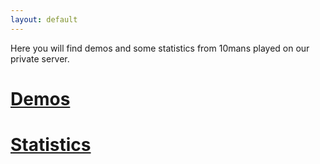 ```yaml
---
layout: default
---
```


Here you will find demos and some statistics from 10mans played on our private server.

# [](header-3) [Demos](https://www.dropbox.com/sh/wzp1mc747dwfcbm/AADH2Z1zpp7AoOdEJHYjLMtCa?dl=0)
# [](header-3) [Statistics](stats)
